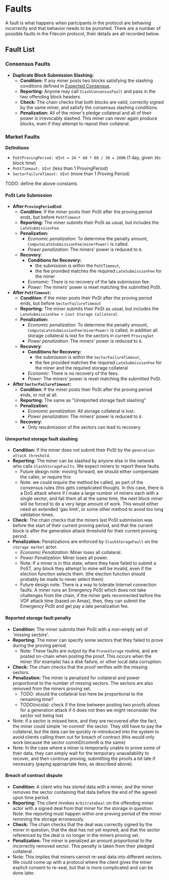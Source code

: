 # Faults

A fault is what happens when partcipants in the protocol are behaving incorrectly and that behavior needs to be punished. There are a number of possible faults in the Filecoin protocol, their details are all recorded below.

## Fault List

### Consensus Faults

- **Duplicate Block Submission Slashing:**
  - **Condition:** If any miner posts two blocks satisfying the slashing conditions defined in [Expected Consensus](expected-consensus.md).
  - **Reporting:** Anyone may call `SlashConsensusFault` and pass in the two offending block headers.
  - **Check:** The chain checks that both blocks are valid, correctly signed by the same miner, and satisfy the consensus slashing conditions.
  - **Penalization:** All of the miner's pledge collateral and all of their power is irrevocably slashed. This miner can never again produce blocks, even if they attempt to repost their collateral.

### Market Faults


**Definitions**

- `PoStProvingPeriod: UInt = 24 * 60 * 60 / 30 = 2880` (1 day, given `30s` block time)
- `PoStTimeout: UInt` (less than 1 ProvingPeriod)
- `SectorFailureTimout: UInt` (more than 1 Proving Period)

TODO: define the above constants

#### PoSt Late Submission

- **After `ProvingPeriodEnd`:**
  - **Condition**: If the miner posts their PoSt after the proving period ends, but before `PoStTimeout`
  - **Reporting:** The miner submits their PoSt as usual, but includes the `LateSubmissionFee`.
  - **Penalization:**
    - *Economic penalization*: To determine the penalty amount, `ComputeLateSubmissionFee(minerPower)` is called.
    - *Power penalization*: The miners' power is reduced to `0`.
  - **Recovery**:
    - **Conditions for Recovery:**
      - the submission is within the `PoStTimeout`,
      - the fee provided matches the required `LateSubmissionFee` for the miner
    - *Economic*: There is no recovery of the late submission fee.
    - *Power*: The miners' power is reset matching the submitted PoSt.
- **After `PoStTimeout`:**
  - **Condition**: If the miner posts their PoSt after the proving period ends, but before `SectorFailureTimeout`
  - **Reporting:** The miner submits their PoSt as usual, but includes the `LateSubmissionFee + Lost Storage Collateral`.
  - **Penalization:**
    - *Economic penalization*: To determine the penalty amount, `ComputeLateSubmissionFee(minerPower)` is called, in addition all storage collateral is lost for the sectors in current `ProvingSet`
    - *Power penalization*: The miners' power is reduced to `0`.
  - **Recovery**:
    - **Conditions for Recovery:**
      - the submission is within the `SectorFailureTimeout`,
      - the fee provided matches the required `LateSubmissionFee` for the miner and the required storage collateral
    - *Economic*: There is no recovery of the fees.
    - *Power*: The miners' power is reset matching the submitted PoSt.
- **After `SectorFailureTimeout`:**
  - **Condition**: If the miner posts their PoSt after the proving period ends, or not at all.
  - **Reporting:** The same as "Unreported storage fault slashing"
  - **Penalization:**
    - *Economic penalization*: All storage collateral is lost.
    - *Power penalization*: The miners' power is reduced to `0`.
  - **Recovery**:
    - Only resubmission of the sectors can lead to recovery.

#### Unreported storage fault slashing

- **Condition:** If the miner does not submit their PoSt by the `generation attack threshold`.
- **Reporting:** The miner can be slashed by anyone else in the network who calls `SlashStorageFaults`. We expect miners to report these faults.
  - Future design note: moving forward, we should either compensate the caller, or require this
  - Note: we could *require* the method be called, as part of the consensus rules (this gets complicated though). In this case, there is a DoS attack where if I make a large number of miners each with a single sector, and fail them all at the same time, the next block miner will be forced to do a very large amount of work. This would either need an extended 'gas limit', or some other method to avoid too long validation times.
- **Check:** The chain checks that the miners last PoSt submission was before the start of their current proving period, and that the current block is after the generation attack threshold for their current proving period.
- **Penalization:** Penalizations are enforced by `SlashStorageFault` on the `storage market` actor.
  - *Economic Penalization*: Miner loses all collateral.
  - *Power Penalization*: Miner loses all power.
  - Note: If a miner is in this state, where they have failed to submit a PoST, any block they attempt to mine will be invalid, even if the election function selects them. (the election function should probably be made to never select them)
  - Future design note: There is a way to tolerate Internet connection faults. A miner runs an Emergency PoSt which does not take challenges from the chain, if the miner gets reconnected before the VDF attack time (based on Amax), then, they can submit the Emergency PoSt and get pay a late penalization fee.

#### Reported storage fault penalty

- **Condition:** The miner submits their PoSt with a non-empty set of 'missing sectors'.
- **Reporting:** The miner can specify some sectors that they failed to prove during the proving period.
  - Note: These faults are output by the `ProveStorage` routine, and are posted on-chain when posting the proof. This occurs when the miner (for example) has a disk failure, or other local data corruption.
- **Check:** The chain checks that the proof verifies with the missing sectors.
- **Penalization:** The miner is penalized for collateral and power proportional to the number of missing sectors. The sectors are also removed from the miners proving set.
  - TODO: should the collateral lost here be proportional to the remaining time?
  - TODO(nicola): check if the time between posting two proofs allows for a generation attack if it does not then we might reconsider the sector not being lost
- Note: if a sector is missed here, and they are recovered after the fact, the miner could simple 're-commit' the sector. They still have to pay the collateral, but the data can be quickly re-introduced into the system to avoid clients calling them out for breach of contract (this would only work because the sector commD/commR is the same)
- Note: In the case where a miner is temporarily unable to prove some of their data, they can simply wait for the temporary unavailability to recover, and then continue proving, submitting the proofs a bit late if necessary (paying appropriate fees, as described above).



#### Breach of contract dispute

- **Condition:** A client who has stored data with a miner, and the miner removes the sector containing that data before the end of the agreed upon time period.
- **Reporting:** The client invokes `ArbitrateDeal` on the offending miner actor with a signed deal from that miner for the storage in question. Note: the reporting must happen within one proving period of the miner removing the storage erroneously.
- **Check:** The chain checks that the deal was correctly signed by the miner in question, that the deal has not yet expired, and that the sector referenced by the deal is no longer in the miners proving set.
- **Penalization:** The miner is penalized an amount proportional to the incorrectly removed sector. This penalty is taken from their pledged collateral .
- Note: This implies that miners cannot re-seal data into different sectors. We could come up with a protocol where the client gives the miner explicit consent to re-seal, but that is more complicated and can be done later.

